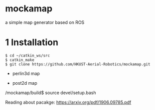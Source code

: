 # mockamap
a simple map generator based on ROS


# 1 Installation 
```console 1
$ cd ~/catkin_ws/src
$ catkin_make
$ git clone https://github.com/HKUST-Aerial-Robotics/mockamap.git
```


* perlin3d map



* post2d map


/mockamap/build$ source devel/setup.bash 


Reading about pacakge: https://arxiv.org/pdf/1906.09785.pdf
